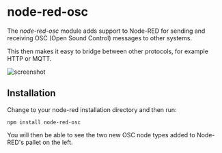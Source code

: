 node-red-osc
============

The *node-red-osc* module adds support to Node-RED for sending and receiving OSC (Open Sound Control) messages to other systems.

This then makes it easy to bridge between other protocols, for example HTTP or MQTT.

![screenshot](https://github.com/njh/node-red-osc/raw/master/screenshot.png)


Installation
------------

Change to your node-red installation directory and then run:

    npm install node-red-osc
    
You will then be able to see the two new OSC node types added to Node-RED's pallet on the left.
